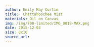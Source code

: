 ```yaml
---
author: Emily May Curtin
title:  Chattahoochee Mist
materials: Oil on Canvas
img: /img/700-limited/IMG_0018-MAX.png
date: 2015-12-03
size: 8x10
source_url:
---    
```


